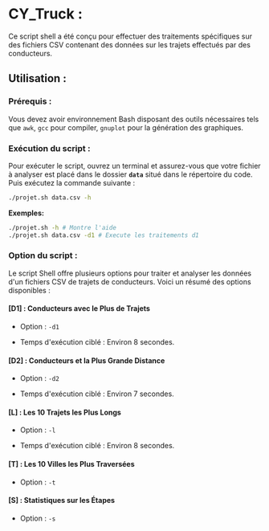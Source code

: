 # CY_Truck :

Ce script shell a été conçu pour effectuer des traitements spécifiques sur des fichiers CSV contenant des données sur les trajets effectués par des conducteurs.

## Utilisation :

### Prérequis :

Vous devez avoir environnement Bash disposant des outils nécessaires tels que `awk`, `gcc` pour compiler, `gnuplot` pour la génération des graphiques.

### Exécution du script :

Pour exécuter le script, ouvrez un terminal et assurez-vous que votre fichier à analyser est placé dans le dossier **`data`** situé dans le répertoire du code. Puis exécutez la commande suivante :

```bash
./projet.sh data.csv -h 
```

**Exemples:**
```bash
./projet.sh -h # Montre l'aide
./projet.sh data.csv -d1 # Execute les traitements d1
```

### Option du script :
  Le script Shell offre plusieurs options pour traiter et analyser les données d'un fichiers CSV de trajets de conducteurs. Voici un résumé des options disponibles :

#### [D1] : Conducteurs avec le Plus de Trajets
- Option : `-d1`

- Temps d'exécution ciblé : Environ 8 secondes.

#### [D2] : Conducteurs et la Plus Grande Distance
- Option : `-d2`

- Temps d'exécution ciblé : Environ 7 secondes.

#### [L] : Les 10 Trajets les Plus Longs
- Option : `-l`

- Temps d'exécution ciblé : Environ 8 secondes.

#### [T] : Les 10 Villes les Plus Traversées
- Option : `-t`

#### [S] : Statistiques sur les Étapes
- Option : `-s`

